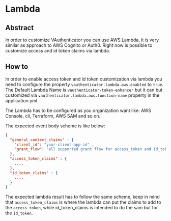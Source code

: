 # Lambda

## Abstract

In order to customize VAuthenticator you can use AWS Lambda, it is very similar as approach to AWS Cognito or Auth0. 
Right now is possible to customize access and id token claims via lambda. 

## How to

In order to enable access token and id token customization via lambda you need to configure the property `vauthenticator.lambda.aws.enabled` to `true`.
The Default Lambda Name is `vauthenticator-token-enhancer` but it can but customized via `vauthenticator.lambda.aws.function-name` property in the application.yml.

The Lambda has to be configured as you organization want like: AWS Console, cli, Terraform, AWS SAM and so on. 

The expected event body scheme is like below:

```json
{
  "general_context_claims" : {
    "client_id": "your-client-app-id" ,
    "grant_flow": "all supported grant flow for access_token and id_token"
  },
  "access_token_claims" : {
    ....
  },
  "id_token_claims" : {
    ....
  }  
}
```
The expected lambda result has to follow the same scheme, keep in mind that `access_token_claims` is where the lambda can put the claims to add to the `access_token`, while id_token_claims is intended to do the sam but for the `id_token`.
